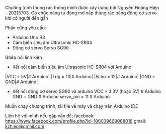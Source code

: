 Chương trình thùng rác thông minh được xây dựng bởi Nguyễn Hoàng Hiệp - 20213703. Có chức năng tự động mở nắp thùng rác bằng động cơ servo khi có người đến gần 

Phần cứng yêu cầu:
- Arduino Uno R3
- Cảm biến siêu âm Ultrasonic HC-SR04
- Động cơ servo Servo SG90

Ghép nối linh kiện
- Kết nối cảm biến siêu âm Ultrasonic HC-SR04 với Arduino 

|VCC = 5V|# Arduino|
|Trig = 13|# Arduino|
|Echo = 12|# Arduino|
|GND = GND|# Arduino|
- Kết nối động cơ servo SG90 và arduino
   VCC = 3.3V (hoặc 5V) # Arduino
   GND = GND            # Arduino
   servo_pin = 11       # Arduino
  
Muốn chạy chương trình, tải file về máy và chạy trên Arduino IDE

Liên hệ với mình nếu gặp vấn đề:
facebook: https://www.facebook.com/profile.php?id=100009669068016
gmail: kzhiep@gmail.com
